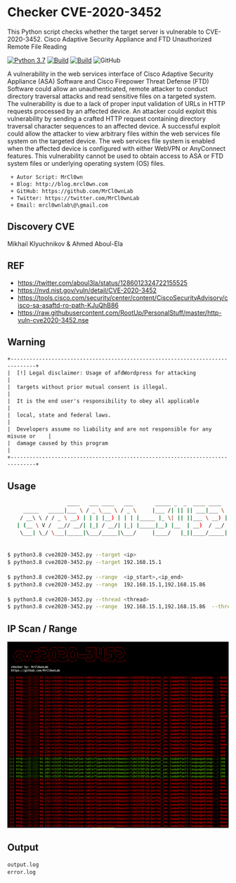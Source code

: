 # Checker CVE-2020-3452
This Python script checks whether the target server is vulnerable to CVE-2020-3452. Cisco Adaptive Security Appliance and FTD Unauthorized Remote File Reading

[![Python 3.7](https://img.shields.io/badge/python-3.7-yellow.svg)](https://www.python.org/)
[![Build](https://img.shields.io/badge/Supported_OS-Linux-orange.svg)]()
[![Build](https://img.shields.io/badge/Supported_OS-Mac-orange.svg)]()
![GitHub](https://img.shields.io/github/license/MrCl0wnLab/SenderMailgunPython?color=blue)

A vulnerability in the web services interface of Cisco Adaptive Security Appliance (ASA) Software and Cisco Firepower Threat Defense (FTD) Software could allow an unauthenticated, remote attacker to conduct directory traversal attacks and read sensitive files on a targeted system. The vulnerability is due to a lack of proper input validation of URLs in HTTP requests processed by an affected device. An attacker could exploit this vulnerability by sending a crafted HTTP request containing directory traversal character sequences to an affected device. A successful exploit could allow the attacker to view arbitrary files within the web services file system on the targeted device. The web services file system is enabled when the affected device is configured with either WebVPN or AnyConnect features. This vulnerability cannot be used to obtain access to ASA or FTD system files or underlying operating system (OS) files. 

```
 + Autor Script: MrCl0wn
 + Blog: http://blog.mrcl0wn.com
 + GitHub: https://github.com/MrCl0wnLab
 + Twitter: https://twitter.com/MrCl0wnLab
 + Email: mrcl0wnlab\@\gmail.com
```

## Discovery CVE
Mikhail Klyuchnikov & Ahmed Aboul-Ela

## REF
- https://twitter.com/aboul3la/status/1286012324722155525
- https://nvd.nist.gov/vuln/detail/CVE-2020-3452
- https://tools.cisco.com/security/center/content/CiscoSecurityAdvisory/cisco-sa-asaftd-ro-path-KJuQhB86
- https://raw.githubusercontent.com/RootUp/PersonalStuff/master/http-vuln-cve2020-3452.nse

## Warning
```
+------------------------------------------------------------------------------+
|  [!] Legal disclaimer: Usage of afdWordpress for attacking                   |
|  targets without prior mutual consent is illegal.                            |
|  It is the end user's responsibility to obey all applicable                  | 
|  local, state and federal laws.                                              |
|  Developers assume no liability and are not responsible for any misuse or    |
|  damage caused by this program                                               |
+------------------------------------------------------------------------------+
```

## Usage
```bash
                   ____   ___ ____   ___       _____ _  _  ____ ____  
     _____   _____|___ \ / _ \___ \ / _ \     |___ /| || || ___|___ \ 
    / __\ \ / / _ \ __) | | | |__) | | | |_____ |_ \| || ||___ \ __) |
   | (__ \ V /  __// __/| |_| / __/| |_| |_____|__) |__  | __)  / __/ 
    \___| \_/ \___|_____|\___/_____|\___/     |____/   |_||____/_____|
                                                                   

$ python3.8 cve2020-3452.py --target <ip>
$ python3.8 cve2020-3452.py --target 192.168.15.1

$ python3.8 cve2020-3452.py --range  <ip_start>,<ip_end>
$ python3.8 cve2020-3452.py --range  192.168.15.1,192.168.15.86

$ python3.8 cve2020-3452.py --thread <thread>
$ python3.8 cve2020-3452.py --range  192.168.15.1,192.168.15.86  --thread 50
```

## IP Scan / Range
![Screenshot](img1.png)

## Output
```bash
output.log
error.log
```
